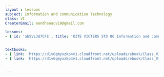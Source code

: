 ```yaml
--- 
layout : lessons 
subject: Information and communication Technology
class: VI
CreaterEmail: nandhanacv10@gmail.com

lessons: 
- { id: 'abSVLJd7CFE', title: 'KITE VICTERS STD 06 Information and communication Technology  Class 01(First Bell-ഫസ്റ്റ് ബെല്‍)' }


textbooks:
- { link: 'https://d1v6qmyxzkp4v1.cloudfront.net/uploads/ebook/Class_VI/IT_6_E/1-56.pdf', title: 'Information and communication Technology part 1' , medium: 'English' }
- { link: 'https://d1v6qmyxzkp4v1.cloudfront.net/uploads/ebook/Class_VI/IT_6_M/1-56.pdf', title: 'Information and communication Technology part 2' , medium: 'malayalam' }


--- 
```

